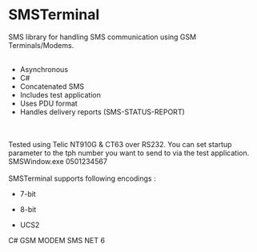 # SMSTerminal
SMS library for handling SMS communication using GSM Terminals/Modems.
<br/>
<br/>
* Asynchronous
* C#
* Concatenated SMS
* Includes test application
* Uses PDU format
* Handles delivery reports (SMS-STATUS-REPORT)
<br/>
<br/>
Tested using Telic NT910G & CT63 over RS232. 
You can set startup parameter to the tph number you want to send to via the test application.
SMSWindow.exe 0501234567
<br/>
<br/>
SMSTerminal supports following encodings :

* 7-bit 

* 8-bit

* UCS2


C# GSM MODEM SMS NET 6
